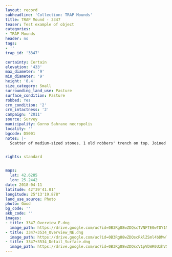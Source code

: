 ```yaml
---
layout: record
subheadline: 'Collection: TRAP Mounds'
title: TRAP Mound - 3347
teaser: Test example of object
categories:
- TRAP Mounds
header: no
tags:
- ''
trap_id: '3347'

certainty: Certain
elevation: '433'
max_diameter: '9'
min_diameter: '9'
height: '0.4'
size_category: Small
surrounding_land_use: Pasture
surface_condition: Pasture
robbed: Yes
crm_condition: '2'
crm_intactness: '2'
campaign: '2011'
source: Survey
municipality: Gorno Sahrane necropolis
locality: ''
bgcode: DS001
notes: |-
  Scatter of medium-sized stones. 1 old robbers' trench on top. Joined with smaller mound on south side.


rights: standard


maps:
  lat: 42.6285
  lon: 25.2442
date: 2018-04-11
latitude: 42°39'41.01"
longitude: 25°13'19.878"
land_use_source: Photo
photo: Good
bg_code: ''
akb_code: ''
images:
- title: 3347_Overview_E.dng
  image_path: https://drive.google.com/uc?id=0B3Rg88wZDQscTVNFTE0wTDY1MkU
- title: 3347+3534_Overview_NE.dng
  image_path: https://drive.google.com/uc?id=0B3Rg88wZDQscRklZSml4bDMwT28
- title: 3347+3534_Detail_Surface.dng
  image_path: https://drive.google.com/uc?id=0B3Rg88wZDQscV1pVbWR0UzhVX2s
---
```

